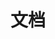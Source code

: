 <!--
 * @Author: luyb luyb@xunzhaotech.com
 * @Date: 2022-12-25 19:04:02
 * @LastEditors: luyb luyb@xunzhaotech.com
 * @LastEditTime: 2022-12-25 19:04:30
 * @FilePath: \micro-design-docs\docs\pages\docs\index.md
 * @Description: 这是默认设置,请设置`customMade`, 打开koroFileHeader查看配置 进行设置: https://github.com/OBKoro1/koro1FileHeader/wiki/%E9%85%8D%E7%BD%AE
-->
# 文档